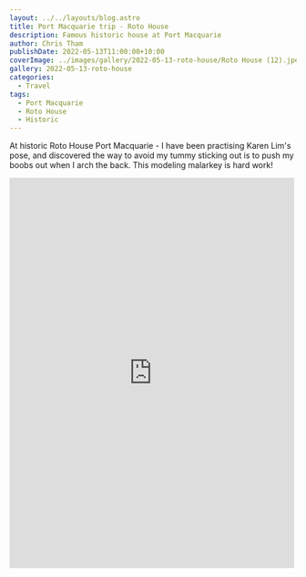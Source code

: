 ```yaml
---
layout: ../../layouts/blog.astro
title: Port Macquarie trip - Roto House
description: Famous historic house at Port Macquarie
author: Chris Tham
publishDate: 2022-05-13T11:00:00+10:00
coverImage: ../images/gallery/2022-05-13-roto-house/Roto House (12).jpeg
gallery: 2022-05-13-roto-house
categories:
  - Travel
tags:
  - Port Macquarie
  - Roto House
  - Historic
---
```


At historic Roto House Port Macquarie - I have been practising Karen Lim's pose, and discovered the way to avoid my tummy sticking out is to push my boobs out when I arch the back. This modeling malarkey is hard work!

<iframe src="https://www.facebook.com/plugins/post.php?href=https%3A%2F%2Fwww.facebook.com%2Fchris1.tham%2Fposts%2Fpfbid02JgQgMLQuipnwyD98Xat1FTbUAzzo2jgiyTAzVVemkZaGBqpbUZj1dUW1CvZE6TqXl&show_text=true&width=500" width="500" height="684" style="border:none;overflow:hidden" scrolling="no" frameborder="0" allowfullscreen="true" allow="autoplay; clipboard-write; encrypted-media; picture-in-picture; web-share"></iframe>
